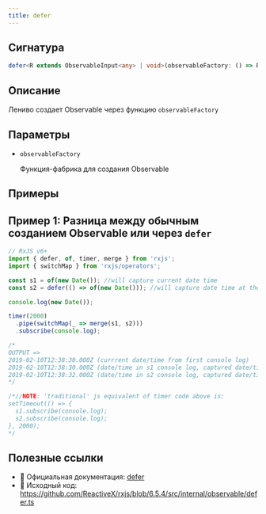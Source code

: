 ```yaml
---
title: defer
---
```


## Сигнатура

```typescript
defer<R extends ObservableInput<any> | void>(observableFactory: () => R): Observable<ObservedValueOf<R>>
```

## Описание

Лениво создает Observable через функцию `observableFactory`

## Параметры

- `observableFactory`

  Функция-фабрика для создания Observable

## Примеры

## Пример 1: Разница между обычным созданием Observable или через `defer`

```typescript
// RxJS v6+
import { defer, of, timer, merge } from 'rxjs';
import { switchMap } from 'rxjs/operators';

const s1 = of(new Date()); //will capture current date time
const s2 = defer(() => of(new Date())); //will capture date time at the moment of subscription

console.log(new Date());

timer(2000)
  .pipe(switchMap(_ => merge(s1, s2)))
  .subscribe(console.log);

/*
OUTPUT => 
2019-02-10T12:38:30.000Z (currrent date/time from first console log)
2019-02-10T12:38:30.000Z (date/time in s1 console log, captured date/time at the moment of observable creation)
2019-02-10T12:38:32.000Z (date/time in s2 console log, captured date/time at the moment of subscription)
*/

/*//NOTE: 'traditional' js equivalent of timer code above is:
setTimeout(() => {
  s1.subscribe(console.log);
  s2.subscribe(console.log);
}, 2000);
*/
```

## Полезные ссылки

- 📰 Официальная документация: [defer](https://rxjs.dev/api/index/function/defer)
- 📁 Исходный код: https://github.com/ReactiveX/rxjs/blob/6.5.4/src/internal/observable/defer.ts
